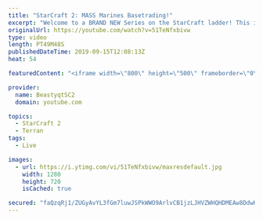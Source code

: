 ```yaml
---
title: "StarCraft 2: MASS Marines Basetrading!"
excerpt: "Welcome to a BRAND NEW Series on the StarCraft ladder! This is the \"Mass Marines to Grandmaster\" challenge, where the only attacking unit that I'm allowed to make is Marines - and that's it! I am allowed to make Medivacs just so that the gaemplay is not too monotonous, but I believe I could even make"
originalUrl: https://youtube.com/watch?v=51TeNfxbivw
type: video
length: PT49M48S
publishedDateTime: 2019-09-15T12:08:13Z
heat: 54

featuredContent: "<iframe width=\"800\" height=\"500\" frameborder=\"0\" src=\"https://www.youtube.com/embed/51TeNfxbivw\" allow=\"accelerometer; autoplay; encrypted-media; gyroscope; picture-in-picture\" allowfullscreen></iframe>"

provider:
  name: BeastyqtSC2
  domain: youtube.com

topics:
  - StarCraft 2
  - Terran
tags:
  - Live

images:
  - url: https://i.ytimg.com/vi/51TeNfxbivw/maxresdefault.jpg
    width: 1280
    height: 720
    isCached: true

secured: "faQzqRj1/ZUGyAvYL3fGm7luwJSPkWWO9ArlvCB1jzLJHVZWHQHDMEAw8DdwKnkLcy/E1j1RoFXpX82qJTwKEh4KVsK4clhGsb/Uztct5xICEcxU1tfmowNi0vtMZ3TdCp92eSA62wWRGeQtGVBjnfonJ5dDZbVcoiTWYFJEYfupHLK3F62bEbJacm2Q0bVJI89MXqVE7V0Py9ngWHtCayyq6PZ8k2y4ZWTwFCc4qmtQfWpq9n0Hg4TMcmjqJapJIUjbnjNOnFju6q2IR6EWIGCSdgX5yodKFxuP2uvh3rMi5Wd5zOLnYfsSbLm8GkghhJ81jqSYCM/LraB2AVLqA6jpPNsQVnpvY+onxoN3jZrPdLhheJS3JHL5kJWAW0/q3F3fIOhmMx4CHpztPScX3nQRtuCC1/lxjqpCsJ83dP0=;KXH9y1wkZhqPUkKkfWh4fA=="
---
```



